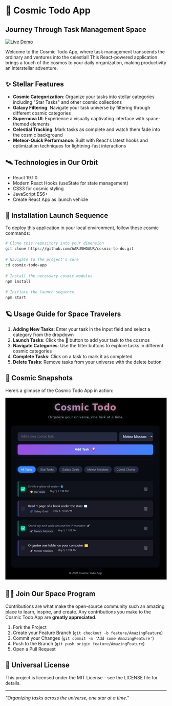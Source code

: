 # 🚀 Cosmic Todo App

## Journey Through Task Management Space

[![Live Demo](https://img.shields.io/badge/Live-Demo-blue?style=for-the-badge&logo=vercel)](https://cosmic-to-do.vercel.app)

Welcome to the Cosmic Todo App, where task management transcends the ordinary and ventures into the celestial! This React-powered application brings a touch of the cosmos to your daily organization, making productivity an interstellar adventure.

## ✨ Stellar Features

- **Cosmic Categorization**: Organize your tasks into stellar categories including "Star Tasks" and other cosmic collections
- **Galaxy Filtering**: Navigate your task universe by filtering through different cosmic categories
- **Supernova UI**: Experience a visually captivating interface with space-themed elements
- **Celestial Tracking**: Mark tasks as complete and watch them fade into the cosmic background
- **Meteor-Quick Performance**: Built with React's latest hooks and optimization techniques for lightning-fast interactions

## 🛰️ Technologies in Our Orbit

- React 19.1.0
- Modern React Hooks (useState for state management)
- CSS3 for cosmic styling
- JavaScript ES6+
- Create React App as launch vehicle

## 🌠 Installation Launch Sequence

To deploy this application in your local environment, follow these cosmic commands:

```bash
# Clone this repository into your dimension
git clone https://github.com/AARUSHGAUR/cosmic-to-do.git

# Navigate to the project's core
cd cosmic-todo-app

# Install the necessary cosmic modules
npm install

# Initiate the launch sequence
npm start
```

## 🪐 Usage Guide for Space Travelers

1. **Adding New Tasks**: Enter your task in the input field and select a category from the dropdown
2. **Launch Tasks**: Click the 🚀 button to add your task to the cosmos
3. **Navigate Categories**: Use the filter buttons to explore tasks in different cosmic categories
4. **Complete Tasks**: Click on a task to mark it as completed
5. **Delete Tasks**: Remove tasks from your universe with the delete button

## 📸 Cosmic Snapshots

Here’s a glimpse of the Cosmic Todo App in action:

![Cosmic UI Preview](assets/cosmic-to-do.jpeg)

## 👩‍🚀 Join Our Space Program

Contributions are what make the open-source community such an amazing place to learn, inspire, and create. Any contributions you make to the Cosmic Todo App are **greatly appreciated**.

1. Fork the Project
2. Create your Feature Branch (`git checkout -b feature/AmazingFeature`)
3. Commit your Changes (`git commit -m 'Add some AmazingFeature'`)
4. Push to the Branch (`git push origin feature/AmazingFeature`)
5. Open a Pull Request

## 📜 Universal License

This project is licensed under the MIT License - see the LICENSE file for details.

---

*"Organizing tasks across the universe, one star at a time."*
